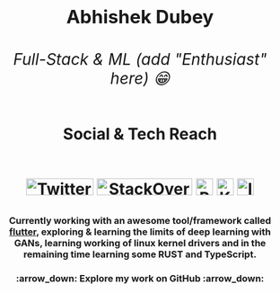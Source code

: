 <h1 align="center">
  <span><h3>Abhishek Dubey</h3></span>
  <span><h6>Full-Stack & ML (add "Enthusiast" here) 😁</h6></span>
</h1>

<h1 align=center>Social & Tech Reach
<br>
<br>

<p align=center><a href="https://twitter.com/abdub1999"><img width="120px" height="30px" src="https://img.shields.io/static/v1?style=for-the-badge&logo=twitter&label=&message=Twitter&color=2d90d2&logoColor=white&cacheSeconds=3600" alt="Twitter Profile"/></a> <a href="https://stackoverflow.com/users/5049559/abhishek"><img width="170px" height="30px" src="https://img.shields.io/static/v1?style=for-the-badge&logo=stackoverflow&label=&message=StackOverflow&color=f48024&logoColor=white&cacheSeconds=3600" alt="StackOverflow Profile"/></a> <a href="https://www.reddit.com/user/abhi011999"><img height="30px" src="https://img.shields.io/static/v1?style=for-the-badge&logo=reddit&label=&message=Reddit&color=ff4500&logoColor=white&cacheSeconds=3600" alt="Reddit Profile"/></a> <a href="https://www.kaggle.com/abhi011999"><img height="30px" src="https://img.shields.io/static/v1?style=for-the-badge&logo=kaggle&label=&message=kaggle&color=21beff&logoColor=white&cacheSeconds=3600" alt="Kaggle Profile"/></a> <a href="https://www.instagram.com/abdub1999/"><img height="30px" src="https://img.shields.io/static/v1?style=for-the-badge&logo=instagram&label=&message=Instagram&color=5452E1&logoColor=white&cacheSeconds=3600" alt="Instagram Profile"/></a></p></h1>

<h3 align=center>Currently working with an awesome tool/framework called <a href="https://github.com/flutter/flutter">flutter</a>, exploring & learning the limits of deep learning with GANs, learning working of linux kernel drivers and in the remaining time learning some RUST and TypeScript.</h3>

<h3 align=center>:arrow_down: Explore my work on GitHub :arrow_down:</h3>
